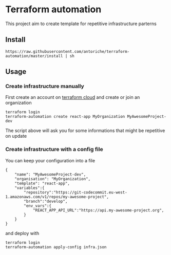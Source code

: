 # Terraform automation

This project aim to create template for repetitive infrastructure parterns

## Install

```
https://raw.githubusercontent.com/antoriche/terraform-automation/master/install | sh
```

## Usage

### Create infrastructure manually

First create an account on [terraform cloud](https://app.terraform.io/) and create or join an organization

```
terraform login
terraform-automation create react-app MyOrganization MyAwesomeProject-dev
```

The script above will ask you for some informations that might be repetitive on update

### Create infrastructure with a config file

You can keep your configuration into a file

```
{
    "name": "MyAwesomeProject-dev",
    "organisation": "MyOrganization",
    "template": "react-app",
    "variables":{
        "repository":"https://git-codecommit.eu-west-1.amazonaws.com/v1/repos/my-awesome-project",
        "branch":"develop",
        "env_vars":{
            "REACT_APP_API_URL":"https://api.my-awesome-project.org",
        }
    }
}
```

and deploy with

```
terraform login
terraform-automation apply-config infra.json
```
